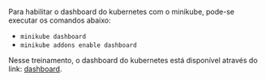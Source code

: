 Para habilitar o dashboard do kubernetes com o minikube, pode-se executar os comandos abaixo:
- `minikube dashboard`
- `minikube addons enable dashboard`

Nesse treinamento, o dashboard do kubernetes está disponível através do link: [dashboard](https://[[HOST_SUBDOMAIN]]-30000-[[KATACODA_HOST]].environments.katacoda.com/).

